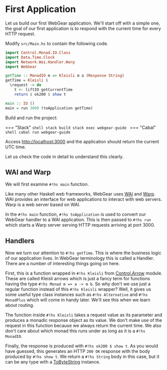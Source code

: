 # First Application
Let us build our first WebGear application. We'll start off with a simple one, the goal of our first application is to
respond with the current time for every HTTP request.

Modify `src/Main.hs` to contain the following code.

```hs
import Control.Monad.IO.Class
import Data.Time.Clock
import Network.Wai.Handler.Warp
import WebGear

getTime :: MonadIO m => Kleisli m a (Response String)
getTime = Kleisli $
  \request -> do
    t <- liftIO getCurrentTime
    return $ ok200 $ show t

main :: IO ()
main = run 3000 (toApplication getTime)
```

Build and run the project:

=== "Stack"
    ```shell
    stack build
    stack exec webgear-guide
    ```
=== "Cabal"
    ```shell
    cabal run webgear-guide
    ```

Access <http://localhost:3000> and the application should return the current UTC time.

Let us check the code in detail to understand this clearly.

## WAI and Warp
We will first examine `#!hs main` function.

Like many other Haskell web frameworks, WebGear uses [WAI](https://hackage.haskell.org/package/wai) and
[Warp](https://hackage.haskell.org/package/warp). WAI provides an interface for web applications to interact with web
servers. Warp is a web server based on WAI.

In the `#!hs main` function, `#!hs toApplication` is used to convert our WebGear handler to a WAI application. This is
then passed to `#!hs run` which starts a Warp server serving HTTP requests arriving at port 3000.

## Handlers
Now we turn our attention to `#!hs getTime`. This is where the business logic of our application lives. In WebGear
terminology this is called a Handler. There are a number of interesting things going on here.

First, this is a function wrapped in `#!hs Kleisli` from
[Control.Arrow](https://hackage.haskell.org/package/base-4.14.0.0/docs/Control-Arrow.html#t:Kleisli) module. These are
called Kleisli arrows which is just a fancy term for functions having the type `#!hs Monad m => a -> m b`. So why don't
we use just a regular function instead of this `#!hs Kleisli` wrapper? Well, it gives us some useful type class
instances such as `#!hs Alternative` and `#!hs MonadPlus` which will come in handy later. We'll see this when we learn
about routing.

The function inside `#!hs Kleisli` takes a request value as its parameter and produces a monadic response object as its
value. We don't make use of the request in this function because we always return the current time. We also don't care
about which monad this runs under as long as it is a `#!hs MonadIO`.

Finally, the response is produced with `#!hs ok200 $ show t`. As you would have guessed, this generates an HTTP `200 OK`
response with the body produced by `#!hs show t`. We return a `#!hs String` body in this case, but it can be any type
with a
[ToByteString](https://hackage.haskell.org/package/bytestring-conversion-0.3.1/docs/Data-ByteString-Conversion-To.html#t:ToByteString)
instance.
